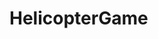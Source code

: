 # HelicopterGame
 
<!-- assets used:</br>
https://webstockreview.net/image/fireball-clipart-sprite/2700530.html</br>
https://opengameart.org/content/tileset-and-assets-for-a-scorched-earth-type-game</br>
https://mobilegamegraphics.itch.io/war-game-kit</br>
https://www.uihere.com/free-cliparts/helicopter-sprite-photography-helicopter-2001016/download (unused)</br>
http://paulmakegames.blogspot.com/2017/04/attack-helicopter-animated-sprite.html -->
